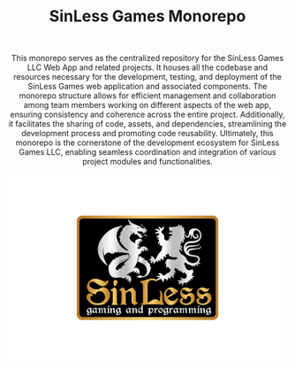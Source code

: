 <div align="center">
    <h1>SinLess Games Monorepo</h1>
    <br/>
    <p>This monorepo serves as the centralized repository for the SinLess Games LLC Web App and related projects. It houses all the codebase and resources necessary for the development, testing, and deployment of the SinLess Games web application and associated components. The monorepo structure allows for efficient management and collaboration among team members working on different aspects of the web app, ensuring consistency and coherence across the entire project. Additionally, it facilitates the sharing of code, assets, and dependencies, streamlining the development process and promoting code reusability. Ultimately, this monorepo is the cornerstone of the development ecosystem for SinLess Games LLC, enabling seamless coordination and integration of various project modules and functionalities.</p>
</div>
<div align="center">
    <a>
        <img src="Docs/images/logos/sinless-games/3.png" alt="SinLess Games LLC Logo">
    </a>
</div>
